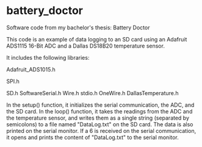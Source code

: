 # battery_doctor
Software code from my bachelor's thesis: Battery Doctor

This code is an example of data logging to an SD card using an Adafruit ADS1115 16-Bit ADC and a Dallas DS18B20 temperature sensor.

It includes the following libraries:

Adafruit_ADS1015.h

SPI.h

SD.h
SoftwareSerial.h
Wire.h
stdio.h
OneWire.h
DallasTemperature.h

In the setup() function, it initializes the serial communication, the ADC, and the SD card. In the loop() function, it takes the readings from the ADC and the temperature sensor, and writes them as a single string (separated by semicolons) to a file named "DataLog.txt" on the SD card. The data is also printed on the serial monitor. If a 6 is received on the serial communication, it opens and prints the content of "DataLog.txt" to the serial monitor.
